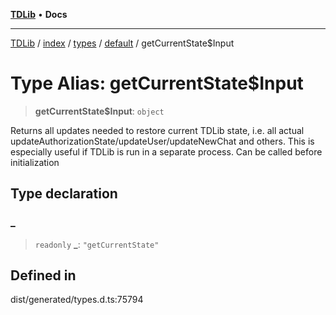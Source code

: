 [**TDLib**](../../../../../../README.md) • **Docs**

***

[TDLib](../../../../../../modules.md) / [index](../../../../../README.md) / [types](../../../README.md) / [default](../README.md) / getCurrentState$Input

# Type Alias: getCurrentState$Input

> **getCurrentState$Input**: `object`

Returns all updates needed to restore current TDLib state, i.e. all actual updateAuthorizationState/updateUser/updateNewChat and others. This is especially useful if TDLib is run in a separate process. Can be called before initialization

## Type declaration

### \_

> `readonly` **\_**: `"getCurrentState"`

## Defined in

dist/generated/types.d.ts:75794
